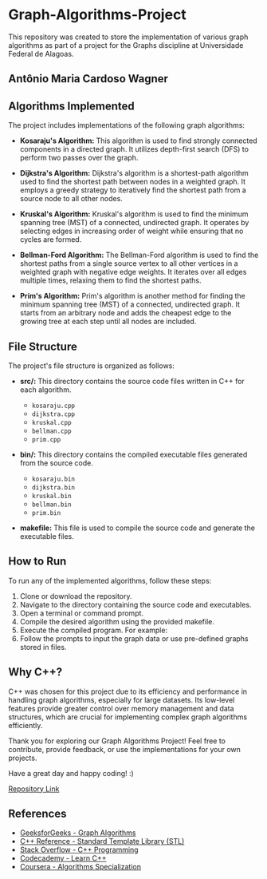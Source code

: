 # Graph-Algorithms-Project

This repository was created to store the implementation of various graph algorithms as part of a project for the Graphs discipline at Universidade Federal de Alagoas.

## Antônio Maria Cardoso Wagner


## Algorithms Implemented

The project includes implementations of the following graph algorithms:

- **Kosaraju's Algorithm:** This algorithm is used to find strongly connected components in a directed graph. It utilizes depth-first search (DFS) to perform two passes over the graph.

- **Dijkstra's Algorithm:** Dijkstra's algorithm is a shortest-path algorithm used to find the shortest path between nodes in a weighted graph. It employs a greedy strategy to iteratively find the shortest path from a source node to all other nodes.

- **Kruskal's Algorithm:** Kruskal's algorithm is used to find the minimum spanning tree (MST) of a connected, undirected graph. It operates by selecting edges in increasing order of weight while ensuring that no cycles are formed.

- **Bellman-Ford Algorithm:** The Bellman-Ford algorithm is used to find the shortest paths from a single source vertex to all other vertices in a weighted graph with negative edge weights. It iterates over all edges multiple times, relaxing them to find the shortest paths.

- **Prim's Algorithm:** Prim's algorithm is another method for finding the minimum spanning tree (MST) of a connected, undirected graph. It starts from an arbitrary node and adds the cheapest edge to the growing tree at each step until all nodes are included.

## File Structure

The project's file structure is organized as follows:

- **src/:** This directory contains the source code files written in C++ for each algorithm.
  - `kosaraju.cpp`
  - `dijkstra.cpp`
  - `kruskal.cpp`
  - `bellman.cpp`
  - `prim.cpp`

- **bin/:** This directory contains the compiled executable files generated from the source code.
  - `kosaraju.bin`
  - `dijkstra.bin`
  - `kruskal.bin`
  - `bellman.bin`
  - `prim.bin`

- **makefile:** This file is used to compile the source code and generate the executable files.

## How to Run

To run any of the implemented algorithms, follow these steps:

1. Clone or download the repository.
2. Navigate to the directory containing the source code and executables.
3. Open a terminal or command prompt.
4. Compile the desired algorithm using the provided makefile.
5. Execute the compiled program. For example:
6. Follow the prompts to input the graph data or use pre-defined graphs stored in files.

## Why C++?

C++ was chosen for this project due to its efficiency and performance in handling graph algorithms, especially for large datasets. Its low-level features provide greater control over memory management and data structures, which are crucial for implementing complex graph algorithms efficiently.

Thank you for exploring our Graph Algorithms Project! Feel free to contribute, provide feedback, or use the implementations for your own projects.

Have a great day and happy coding! :)

[Repository Link]([https://github.com/yourusername/Graph-Algorithms-Project](https://github.com/AnriaW/Graph_Theory/tree/main))

## References

- [GeeksforGeeks - Graph Algorithms](https://www.geeksforgeeks.org/graph-data-structure-and-algorithms/)
- [C++ Reference - Standard Template Library (STL)](https://en.cppreference.com/w/)
- [Stack Overflow - C++ Programming](https://stackoverflow.com/questions/tagged/c%2b%2b)
- [Codecademy - Learn C++](https://www.codecademy.com/learn/learn-c-plus-plus)
- [Coursera - Algorithms Specialization](https://www.coursera.org/specializations/algorithms)
